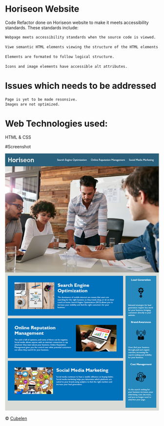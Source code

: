 # Horiseon Website

Code Refactor done on Horiseon website to make it meets accessibility standards. These standards include:

```
Webpage meets accessibility standards when the source code is viewed.

Viwe semantic HTML elements viewing the structure of the HTML elements

Elements are formated to follow logical structure.

Icons and image elements have accessible alt attributes.

```

# Issues which needs to be addressed

```
Page is yet to be made resonsive.
Images are not optimized.
```

# Web Technologies used:

HTML & CSS

#Screenshot

![The Horiseon with navigation on top, main image, bottom cards and side naviation at right](./assets/images/Screenshot/01-html-css-git-homework-demo.png?raw=true "Horiseon Website Screenshot")

© [Cubelen](https://github.com/cubeleon)
